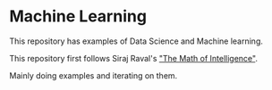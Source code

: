 # Machine Learning

This repository has examples of Data Science and Machine learning.

This repository first follows Siraj Raval's ["The Math of Intelligence"](https://github.com/llSourcell/The_Math_of_Intelligence).

Mainly doing examples and iterating on them.


